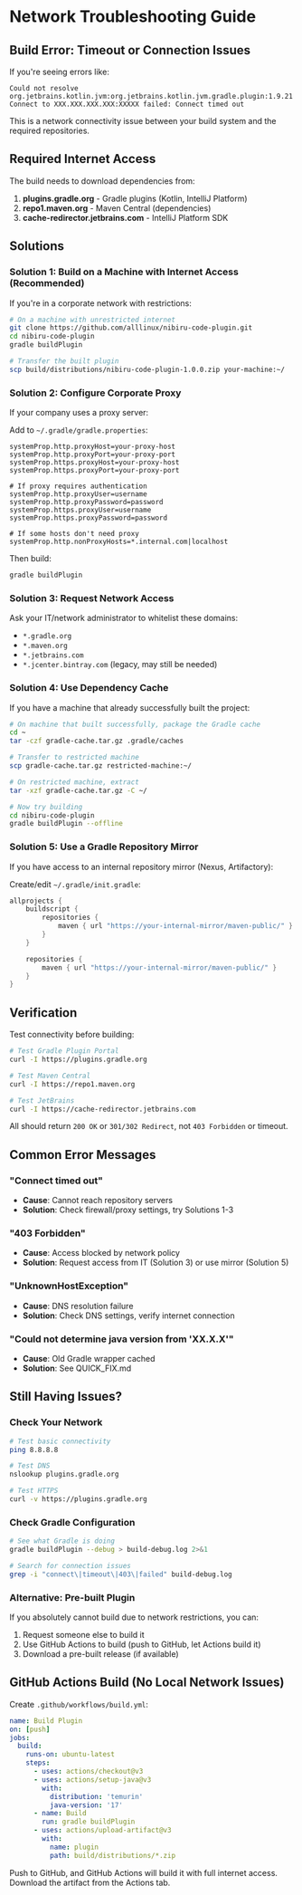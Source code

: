 # Network Troubleshooting Guide

## Build Error: Timeout or Connection Issues

If you're seeing errors like:
```
Could not resolve org.jetbrains.kotlin.jvm:org.jetbrains.kotlin.jvm.gradle.plugin:1.9.21
Connect to XXX.XXX.XXX.XXX:XXXXX failed: Connect timed out
```

This is a network connectivity issue between your build system and the required repositories.

## Required Internet Access

The build needs to download dependencies from:
1. **plugins.gradle.org** - Gradle plugins (Kotlin, IntelliJ Platform)
2. **repo1.maven.org** - Maven Central (dependencies)
3. **cache-redirector.jetbrains.com** - IntelliJ Platform SDK

## Solutions

### Solution 1: Build on a Machine with Internet Access (Recommended)

If you're in a corporate network with restrictions:

```bash
# On a machine with unrestricted internet
git clone https://github.com/alllinux/nibiru-code-plugin.git
cd nibiru-code-plugin
gradle buildPlugin

# Transfer the built plugin
scp build/distributions/nibiru-code-plugin-1.0.0.zip your-machine:~/
```

### Solution 2: Configure Corporate Proxy

If your company uses a proxy server:

Add to `~/.gradle/gradle.properties`:
```properties
systemProp.http.proxyHost=your-proxy-host
systemProp.http.proxyPort=your-proxy-port
systemProp.https.proxyHost=your-proxy-host
systemProp.https.proxyPort=your-proxy-port

# If proxy requires authentication
systemProp.http.proxyUser=username
systemProp.http.proxyPassword=password
systemProp.https.proxyUser=username
systemProp.https.proxyPassword=password

# If some hosts don't need proxy
systemProp.http.nonProxyHosts=*.internal.com|localhost
```

Then build:
```bash
gradle buildPlugin
```

### Solution 3: Request Network Access

Ask your IT/network administrator to whitelist these domains:
- `*.gradle.org`
- `*.maven.org`
- `*.jetbrains.com`
- `*.jcenter.bintray.com` (legacy, may still be needed)

### Solution 4: Use Dependency Cache

If you have a machine that already successfully built the project:

```bash
# On machine that built successfully, package the Gradle cache
cd ~
tar -czf gradle-cache.tar.gz .gradle/caches

# Transfer to restricted machine
scp gradle-cache.tar.gz restricted-machine:~/

# On restricted machine, extract
tar -xzf gradle-cache.tar.gz -C ~/

# Now try building
cd nibiru-code-plugin
gradle buildPlugin --offline
```

### Solution 5: Use a Gradle Repository Mirror

If you have access to an internal repository mirror (Nexus, Artifactory):

Create/edit `~/.gradle/init.gradle`:
```groovy
allprojects {
    buildscript {
        repositories {
            maven { url "https://your-internal-mirror/maven-public/" }
        }
    }

    repositories {
        maven { url "https://your-internal-mirror/maven-public/" }
    }
}
```

## Verification

Test connectivity before building:

```bash
# Test Gradle Plugin Portal
curl -I https://plugins.gradle.org

# Test Maven Central
curl -I https://repo1.maven.org

# Test JetBrains
curl -I https://cache-redirector.jetbrains.com
```

All should return `200 OK` or `301/302 Redirect`, not `403 Forbidden` or timeout.

## Common Error Messages

### "Connect timed out"
- **Cause**: Cannot reach repository servers
- **Solution**: Check firewall/proxy settings, try Solutions 1-3

### "403 Forbidden"
- **Cause**: Access blocked by network policy
- **Solution**: Request access from IT (Solution 3) or use mirror (Solution 5)

### "UnknownHostException"
- **Cause**: DNS resolution failure
- **Solution**: Check DNS settings, verify internet connection

### "Could not determine java version from 'XX.X.X'"
- **Cause**: Old Gradle wrapper cached
- **Solution**: See QUICK_FIX.md

## Still Having Issues?

### Check Your Network
```bash
# Test basic connectivity
ping 8.8.8.8

# Test DNS
nslookup plugins.gradle.org

# Test HTTPS
curl -v https://plugins.gradle.org
```

### Check Gradle Configuration
```bash
# See what Gradle is doing
gradle buildPlugin --debug > build-debug.log 2>&1

# Search for connection issues
grep -i "connect\|timeout\|403\|failed" build-debug.log
```

### Alternative: Pre-built Plugin

If you absolutely cannot build due to network restrictions, you can:
1. Request someone else to build it
2. Use GitHub Actions to build (push to GitHub, let Actions build it)
3. Download a pre-built release (if available)

## GitHub Actions Build (No Local Network Issues)

Create `.github/workflows/build.yml`:
```yaml
name: Build Plugin
on: [push]
jobs:
  build:
    runs-on: ubuntu-latest
    steps:
      - uses: actions/checkout@v3
      - uses: actions/setup-java@v3
        with:
          distribution: 'temurin'
          java-version: '17'
      - name: Build
        run: gradle buildPlugin
      - uses: actions/upload-artifact@v3
        with:
          name: plugin
          path: build/distributions/*.zip
```

Push to GitHub, and GitHub Actions will build it with full internet access. Download the artifact from the Actions tab.
